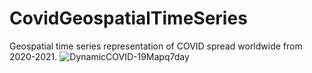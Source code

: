 # CovidGeospatialTimeSeries
Geospatial time series representation of COVID spread worldwide from 2020-2021.
![DynamicCOVID-19Mapq7day](https://user-images.githubusercontent.com/82412238/138525928-fcdfea43-f233-4bb7-9573-79c1a69988fb.gif)
